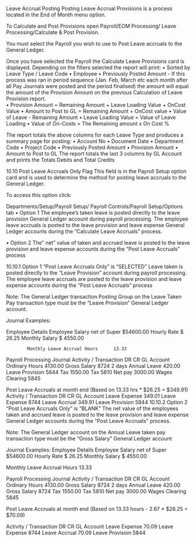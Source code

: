 Leave Accrual Posting
Posting Leave Accrual Provisions is a process located in the End of Month menu option.  

To Calculate and Post Provisions open Payroll/EOM Processing/ Leave Processing/Calculate & Post Provision.

You must select the Payroll you wish to use to Post Leave accruals to the General Ledger.

Once you have selected the Payroll the Calculate Leave Provisions card is displayed.
Depending on the filters selected the report will print:
•	Sorted by Leave Type / Leave Code
•	Employee
•	Previously Posted Amount - If this process was ran in period sequence (Jan. Feb, March etc each month after all Pay Journals were posted and the period finalised) the amount will equal the amount of the Provision Amount on the previous Calculation of Leave Provision report.  
•	Provision Amount = Remaining Amount + Leave Loading Value + OnCost Value
•	Amount to Post to GL = Remaining Amount + OnCost value
•	Value of Leave - Remaining Amount
•	Leave Loading Value = Value of Leave Loading
•	Value of On-Costs = The Remaining amount x On Cost % 

The report totals the above columns for each Leave Type and produces a summary page for posting:
•	Account No
•	Document Date
•	Department Code
•	Project Code
•	Previously Posted Amount
•	Provision Amount
•	Amount to Post to GL
The report totals the last 3 columns by GL Account and prints the Totals Debits and Total Credits
 
10.10	Post Leave Accruals Only Flag
This field is in the Payroll Setup  option card and is used to determine the method for posting leave accruals to the General Ledger.

To access this option click:

Departments/Setup/Payroll Setup/ Payroll Controls/Payroll Setup/Options tab 
•	Option 1 The employee’s taken leave is posted directly to the leave provision General Ledger account during payroll processing.  The employee leave accruals is posted to the leave provision and leave expense General Ledger accounts during the “Calculate Leave Accruals” process. 

•	Option 2 The” net” value of taken and accrued leave is posted to the leave provision and leave expense accounts during the “Post Leave Accruals” process

10.10.1	Option 1 “Post Leave Accruals Only” is “SELECTED” 
Leave taken is posted directly to the “Leave Provision” account during payroll processing.  The employee leave accruals are posted to the leave provision and leave expense accounts during the “Post Leave Accruals” process

Note: The General Ledger transaction Posting Group on the Leave Taken Pay transaction type must be the “Leave Provision” General Ledger account.

Journal Examples:

Employee Details
            Employee Salary net of Super     $54600.00
            Hourly Rate                               $      26.25
            Monthly Salary                           $ 4550.00

            Monthly Leave Accrual Hours      13.33

Payroll Processing Journal
Activity / Transaction	DR	CR	GL Account
Ordinary Hours	4130.00		Gross Salary 8724
2 days Annual Leave	  420.00		Leave Provision 5844
Tax		1550.00	Tax 5810
Net pay		3000.00	Wages Clearing 5845

Post Leave Accruals at month end    (Based on 13.33 hrs * $26.25 = $349.91)      
Activity / Transaction	DR	CR	GL Account
Leave Expense	349.01		Leave Expense 8744
Leave Accrual		349.91	Leave Provision 5844
10.10.2	Option 2 “Post Leave Accruals Only” is “BLANK” 
The net value of the employees taken and accrued leave is posted to the leave provision and leave expense General Ledger accounts during the “Post Leave Accruals” process. 

Note: The General Ledger account on the Annual Leave taken pay transaction type must be the “Gross Salary” General Ledger account

Journal Examples:
Employee Details
            Employee Salary net of Super     $54600.00
            Hourly Rate                               $      26.25
            Monthly Salary                          $   4550.00
          
  Monthly Leave Accrual Hours      13.33

Payroll Processing Journal
Activity / Transaction	DR	CR	GL Account
Ordinary Hours	4130.00		Gross Salary 8724
2 days Annual Leave	  420.00		Gross Salary 8724
Tax		1550.00	Tax 5810
Net pay		3000.00	Wages Clearing 5845

Post Leave Accruals at month end    (Based on 13.33 hours - 2.67 * $26.25 = $70.09)      

Activity / Transaction	DR	CR	GL Account
Leave Expense	70.09		Leave Expense 8744
Leave Accrual		70.09	Leave Provision 5844



